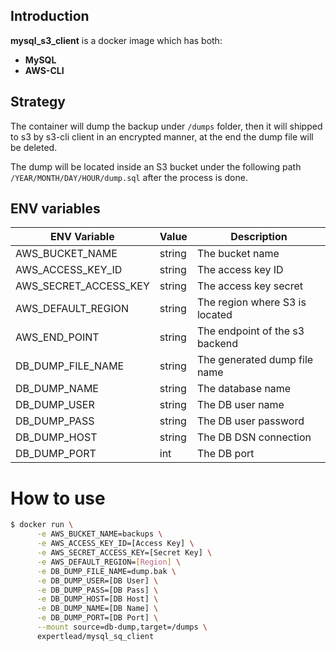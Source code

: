 ## Introduction
**mysql_s3_client** is a docker image which has both:
- **MySQL**
- **AWS-CLI**

## Strategy
The container will dump the backup under `/dumps` folder, then it will shipped
to s3 by s3-cli client in an encrypted manner, at the end the dump file will be
deleted.

The dump will be located inside an S3 bucket under the following path
`/YEAR/MONTH/DAY/HOUR/dump.sql` after the process is done.

## ENV variables
| ENV Variable          | Value | Description                               |
|-----------------------|-------|-------------------------------------------|
|AWS_BUCKET_NAME        |string | The bucket name                           |
|AWS_ACCESS_KEY_ID      |string | The access key ID                         |
|AWS_SECRET_ACCESS_KEY  |string | The access key secret                     |
|AWS_DEFAULT_REGION     |string | The region where S3 is located            |
|AWS_END_POINT          |string | The endpoint of the s3 backend            |
|DB_DUMP_FILE_NAME      |string | The generated dump file name              |
|DB_DUMP_NAME           |string | The database name                         |
|DB_DUMP_USER           |string | The DB user name                          |
|DB_DUMP_PASS           |string | The DB user password                      |
|DB_DUMP_HOST           |string | The DB DSN connection                     |
|DB_DUMP_PORT           |int    | The DB port                               |

# How to use
```bash
$ docker run \
      -e AWS_BUCKET_NAME=backups \
      -e AWS_ACCESS_KEY_ID=[Access Key] \
      -e AWS_SECRET_ACCESS_KEY=[Secret Key] \
      -e AWS_DEFAULT_REGION=[Region] \
      -e DB_DUMP_FILE_NAME=dump.bak \
      -e DB_DUMP_USER=[DB User] \
      -e DB_DUMP_PASS=[DB Pass] \
      -e DB_DUMP_HOST=[DB Host] \
      -e DB_DUMP_NAME=[DB Name] \
      -e DB_DUMP_PORT=[DB Port] \
      --mount source=db-dump,target=/dumps \
      expertlead/mysql_sq_client 
```
